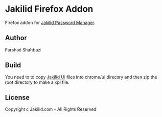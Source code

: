 # Jakilid Firefox Addon
Firefox addon for <a href="http://www.jakilid.com">Jakilid Password Manager</a>.

<h2>Author</h2>
Farshad Shahbazi

<h2>Build</h2>
You need to to copy <a href="https://github.com/Jakilid/jakilid-ui">Jakilid UI</a> files into chrome/ui direcory and then zip the root directory to make a xpi file.

<h2>License</h2>
Copyright c Jakilid.com - All Rights Reserved